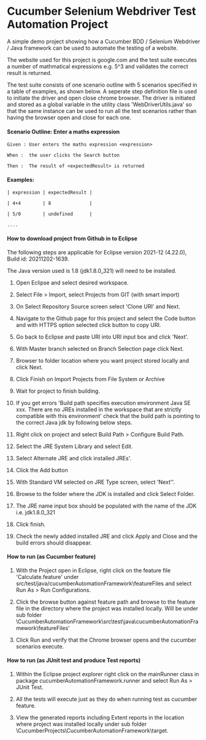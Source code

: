 # Cucumber Selenium Webdriver Test Automation Project
A simple demo project showing how a Cucumber BDD / Selenium Webdriver / Java framework can be used to automate the testing of a website.

The website used for this project is google.com and the test suite executes a number of mathmatical expressions e.g. 5^3 and validates the correct result is returned.

The test suite consists of one scenario outline with 5 scenarios specified in a table of examples, as shown below. A seperate step definition file is used to initiate the driver and open
close chrome browser. The driver is initiated and stored as a global variable in the utility class 'WebDriverUtils.java' so that the same instance can be used to run all the test scenarios 
rather than having the browser open and close for each one.

#### Scenario Outline: Enter a maths expression

	Given : User enters the maths expression <expression>
  
	When :  the user clicks the Search button
  
	Then :  The result of <expectedResult> is returned  
  
#### Examples:

    | expression | expectedResult |
    
    | 4+4        | 8              | 
    
    | 5/0        | undefined      |
    
    ....
    
#### How to download project from Github in to Eclipse

The following steps are applicable for Eclipse version 2021-12 (4.22.0), Build id: 20211202-1639. 

The Java version used is 1.8 (jdk1.8.0_321) will need to be installed.

1. Open Eclipse and select desired workspace.
2. Select File > Import, select Projects from GIT (with smart import)
3. On Select Repository Source screen select 'Clone URI' and Next.
4. Navigate to the Github page for this project and select the Code button and with HTTPS option selected click button to copy URI.
5. Go back to Eclipse and paste URI into URI input box and click 'Next'.
6. With Master branch selected on Branch Selection page click Next.
7. Browser to folder location where you want project stored locally and click Next.
8. Click Finish on Import Projects from File System or Archive
9. Wait for project to finish building.
10. If you get errors 'Build path specifies execution environment Java SE xxx.
There are no JREs installed in the workspace that are strictly compatible with this environment' check that the build path is pointing to the correct Java jdk by following below steps.

1. Right click on project and select Build Path > Configure Build Path.
2. Select the JRE System Library and select Edit.
3. Select Alternate JRE and click installed JREs'.
4. Click the Add button
5. With Standard VM selected on JRE Type screen, select 'Next''.
6. Browse to the folder where the JDK is installed and click Select Folder.
7. The JRE name input box should be populated with the name of the JDK i.e. jdk1.8.0_321
8. Click finish.
9. Check the newly added installed JRE and click Apply and Close and the build errors should disappear.
    
#### How to run (as Cucumber feature)

1. With the Project open in Eclipse, right click on the feature file 'Calculate.feature' under src/test/java/cucumberAutomationFramework\featureFiles and select Run As > Run Configurations.

2. Click the browse button against feature path and browse to the feature file in the directory where the project was installed locally. Will be under sub folder \CucumberAutomationFramework\src\test\java\cucumberAutomationFramework\featureFiles'

3. Click Run and verify that the Chrome browser opens and the cucumber scenarios execute. 

#### How to run (as JUnit test and produce Test reports)

1. Within the Eclipse project explorer right click on the mainRunner class in package cucumberAutomationFramework.runner and select Run As > JUnit Test.

2. All the tests will execute just as they do when running test as cucumber feature.

3. View the generated reports including Extent reports in the location where project was installed locally under sub folder \CucumberProjects\CucumberAutomationFramework\target.

